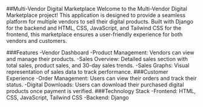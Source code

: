 ##Multi-Vendor Digital Marketplace
Welcome to the Multi-Vendor Digital Marketplace project! This application is designed to provide a seamless platform for multiple vendors to sell their digital products. Built with Django for the backend and HTML, CSS, JavaScript, and Tailwind CSS for the frontend, this marketplace ensures a user-friendly experience for both vendors and customers.

###Features
-Vendor Dashboard
-Product Management: Vendors can view and manage their products.
-Sales Overview: Detailed sales section with total sales, product sales, and 30-day sales trends.
-Sales Graphs: Visual representation of sales data to track performance.
###Customer Experience
-Order Management: Users can view their orders and track their status.
-Digital Downloads: Users can download their purchased digital products once payment is verified.
###Technology Stack
-Frontend: HTML, CSS, JavaScript, Tailwind CSS
-Backend: Django
